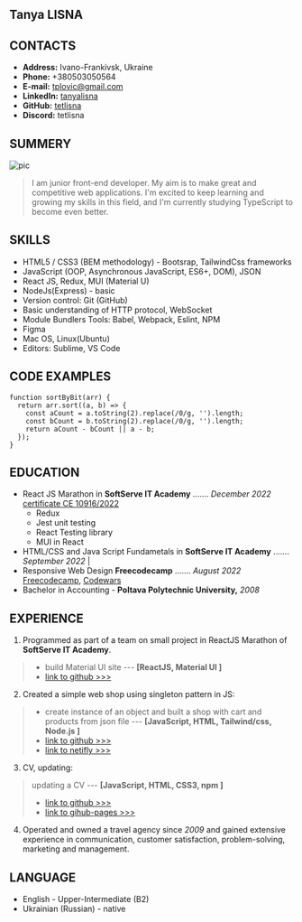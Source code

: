 ## Tanya LISNA

## CONTACTS


- **Address:** Ivano-Frankivsk, Ukraine
- **Phone:** +380503050564
- **E-mail:** <tplovic@gmail.com>
- **LinkedIn:** [tanyalisna](https://github.com/tetlisna)
- **GitHub:** [tetlisna](https://www.linkedin.com/in/tanyalisna/)
- **Discord:** tetlisna


## SUMMERY

![pic](../img/tat.png 'myPhoto')

> I am junior front-end developer. My aim is to make great and competitive web applications. I'm excited to keep learning and growing my skills in this field, and I'm currently studying TypeScript to become even better.


## SKILLS

- HTML5 / CSS3 (BEM methodology) - Bootsrap, TailwindCss frameworks
- JavaScript (OOP, Asynchronous JavaScript, ES6+, DOM), JSON
- React JS, Redux, MUI (Material U)
- NodeJs(Express) - basic
- Version control: Git (GitHub)
- Basic understanding of HTTP protocol, WebSocket
- Module Bundlers Tools: Babel, Webpack, Eslint, NPM
- Figma
- Mac OS, Linux(Ubuntu)
- Editors: Sublime, VS Code


## CODE EXAMPLES

```
function sortByBit(arr) {
  return arr.sort((a, b) => {
    const aCount = a.toString(2).replace(/0/g, '').length;
    const bCount = b.toString(2).replace(/0/g, '').length;
    return aCount - bCount || a - b;
  });
}
```


## EDUCATION

- React JS Marathon in **SoftServe IT Academy** ....... *December 2022*  [certificate CE 10916/2022](https://career.softserveinc.com/en-us/certification/verification)
  - Redux
  - Jest unit testing
  - React Testing library
  - MUI in React
- HTML/CSS and Java Script Fundametals in **SoftServe IT Academy** ....... *September 2022* |
- Responsive Web Design **Freecodecamp** ....... *August 2022*  [Freecodecamp](https://freecodecamp.org/certification/tetlisna/responsive-web-design), [Codewars](https://www.codewars.com/users/tetlisna)
- Bachelor in Accounting - **Poltava Polytechnic University,** *2008*


## EXPERIENCE

1. Programmed as part of a team on small project in ReactJS Marathon of **SoftServe IT Academy**.

> - build Material UI site --- **[ReactJS, Material UI ]**
> - [link to github >>>](https://github.com/ita-react-marathon-sprint-material-ua/material-ui-team-nr-6)

2. Created a simple web shop using singleton pattern in JS:

> - create instance of an object and built a shop with cart and products from json file --- **[JavaScript, HTML, Tailwind/css, Node.js ]** 
> - [link to github >>>](https://github.com/tetlisna/myprojectJS2)  
> - [link to netifly >>>](https://first-adapted-site.netlify.app)

3. CV, updating:

> updating a CV --- **[JavaScript, HTML, CSS3, npm ]** 
> - [link to github >>>](https://github.com/tetlisna/rsschool-cv)
> - [link to gihub-pages >>>](https://tetlisna.github.io/rsschool-cv)

4. Operated and owned a travel agency since *2009* and gained extensive experience in communication, customer satisfaction, problem-solving, marketing and management.


## LANGUAGE

- English - Upper-Intermediate (B2)
- Ukrainian (Russian) - native
